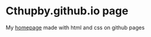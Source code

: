 # Cthupby.github.io page

My [homepage](https://cthupby.github.io/) made with html and css on github pages 

